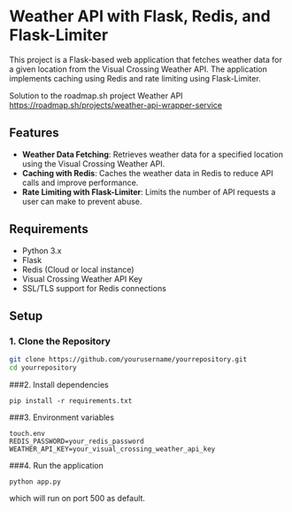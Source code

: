 # Weather API with Flask, Redis, and Flask-Limiter

This project is a Flask-based web application that fetches weather data for a given location from the Visual Crossing Weather API. The application implements caching using Redis and rate limiting using Flask-Limiter.

Solution to the roadmap.sh project Weather API https://roadmap.sh/projects/weather-api-wrapper-service

## Features

- **Weather Data Fetching**: Retrieves weather data for a specified location using the Visual Crossing Weather API.
- **Caching with Redis**: Caches the weather data in Redis to reduce API calls and improve performance.
- **Rate Limiting with Flask-Limiter**: Limits the number of API requests a user can make to prevent abuse.

## Requirements

- Python 3.x
- Flask
- Redis (Cloud or local instance)
- Visual Crossing Weather API Key
- SSL/TLS support for Redis connections

## Setup

### 1. Clone the Repository

```bash
git clone https://github.com/yourusername/yourrepository.git
cd yourrepository
```
###2. Install dependencies 
```
pip install -r requirements.txt
```
###3. Environment variables
```
touch.env
REDIS_PASSWORD=your_redis_password
WEATHER_API_KEY=your_visual_crossing_weather_api_key
```

###4. Run the application
```
python app.py
```
 which will run on port 500 as default.
